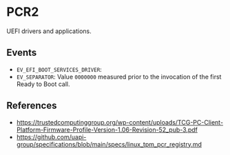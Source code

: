 # PCR2

UEFI drivers and applications.


## Events

- `EV_EFI_BOOT_SERVICES_DRIVER`:
- `EV_SEPARATOR`: Value `0000000` measured prior to the invocation of
  the first Ready to Boot call.


## References

- https://trustedcomputinggroup.org/wp-content/uploads/TCG-PC-Client-Platform-Firmware-Profile-Version-1.06-Revision-52_pub-3.pdf
- https://github.com/uapi-group/specifications/blob/main/specs/linux_tpm_pcr_registry.md
